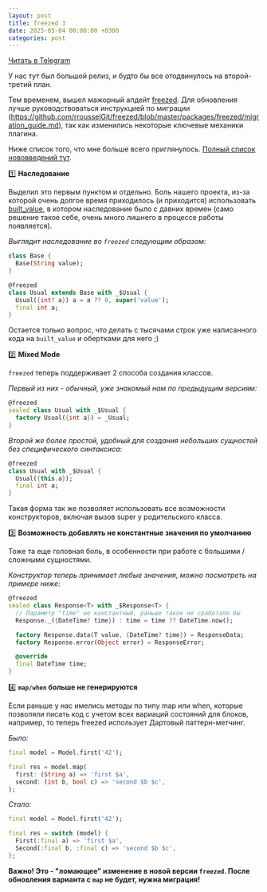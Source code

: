 ```yaml
---
layout: post
title: freezed 3
date: 2025-05-04 00:00:00 +0300
categories: post
---
```


[Читать в Telegram](https://t.me/fluttermiddlepodcast/430)

У нас тут был большой релиз, и будто бы все отодвинулось на второй-третий план.

Тем временем, вышел мажорный апдейт [freezed](https://pub.dev/packages/freezed). Для обновления лучше руководствоваться инструкцией по миграции (https://github.com/rrousselGit/freezed/blob/master/packages/freezed/migration_guide.md), так как изменились некоторые ключевые механики плагина.

Ниже список того, что мне больше всего приглянулось. [Полный список нововведений тут](https://github.com/rrousselGit/freezed/blob/master/packages/freezed/CHANGELOG.md#300---2025-02-25).

1️⃣ **Наследование**

Выделил это первым пунктом и отдельно. Боль нашего проекта, из-за которой очень долгое время приходилось (и приходится) использовать [built_value](https://pub.dev/packages/built_value), в котором наследование было с давних времен (само решение такое себе, очень много лишнего в процессе работы появляется).

*Выглядит наследование во `freezed` следующим образом:*

```dart
class Base {
  Base(String value);
}

@freezed
class Usual extends Base with _$Usual {
  Usual({int? a}) a = a ?? 0, super('value');
  final int a;
}
```

Остается только вопрос, что делать с тысячами строк уже написанного кода на `built_value` и обертками для него ;)

2️⃣ **Mixed Mode**

`freezed` теперь поддерживает 2 способа создания классов.

*Первый из них - обычный, уже знакомый нам по предыдущим версиям:*

```dart
@freezed
sealed class Usual with _$Usual {
  factory Usual({int a}) = _Usual;
}
```

*Второй же более простой, удобный для создания небольших сущностей без специфического синтаксиса:*

```dart
@freezed
class Usual with _$Usual {
  Usual({this.a});
  final int a;
}
```

Такая форма так же позволяет использовать все возможности конструкторов, включая вызов super у родительского класса.

3️⃣ **Возможность добавлять не константные значения по умолчанию**

Тоже та еще головная боль, в особенности при работе с большими / сложными сущностями.

*Конструктор теперь принимает любые значения, можно посмотреть на примере ниже:*

```dart
@freezed
sealed class Response<T> with _$Response<T> {
  // Параметр "time" не константный, раньше такое не сработало бы
  Response._({DateTime? time}) : time = time ?? DateTime.now();

  factory Response.data(T value, {DateTime? time}) = ResponseData;
  factory Response.error(Object error) = ResponseError;

  @override
  final DateTime time;
}
```

4️⃣ **`map/when` больше не генерируются**

Если раньше у нас имелись методы по типу map или when, которые позволяли писать код с учетом всех вариаций состояний для блоков, например, то теперь freezed использует Дартовый паттерн-метчинг.

*Было:*

```dart
final model = Model.first('42');

final res = model.map(
  first: (String a) => 'first $a',
  second: (int b, bool c) => 'second $b $c',
);
```

*Стало:*

```dart
final model = Model.first('42');

final res = switch (model) {
  First(:final a) => 'first $a',
  Second(:final b, :final c) => 'second $b $c',
};
```

**Важно! Это - "ломающее" изменение в новой версии `freezed`. После обновления варианта с `map` не будет, нужна миграция!**
